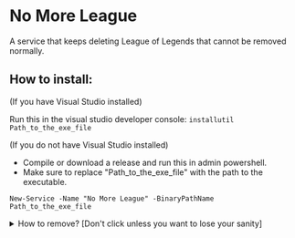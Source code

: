 # No More League
A service that keeps deleting League of Legends that cannot be removed normally.

## How to install:

(If you have Visual Studio installed)

Run this in the visual studio developer console: ```installutil Path_to_the_exe_file```

(If you do not have Visual Studio installed)

- Compile or download a release and run this in admin powershell.
- Make sure to replace "Path_to_the_exe_file" with the path to the executable.
```
New-Service -Name "No More League" -BinaryPathName Path_to_the_exe_file
```

<details> 
  <summary>How to remove? [Don't click unless you want to lose your sanity] </summary>
  
  ### (If you have visual studio installed)
  
  Run this in the visual studio developer console: 
  
  ```installutil /u Path_to_the_exe_file```
  
  ### (If you do not have visual studio installed)
  1st way: Run Windows in safe mode and delete the executable file.
  
  2nd way: Run this in admin powershell:
  ```Remove-Service -Name "No More League"```
  then this: ```sc.exe delete "No More League"```
</details>
